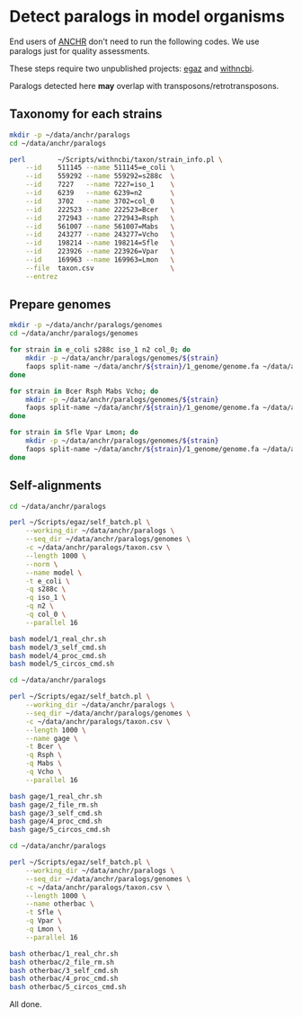 # Detect paralogs in model organisms

End users of [ANCHR](https://github.com/wang-q/App-Anchr) don't need to run the following codes. We
use paralogs just for quality assessments.

These steps require two unpublished projects: [egaz](https://github.com/wang-q/egaz) and
[withncbi](https://github.com/wang-q/withncbi).

Paralogs detected here **may** overlap with transposons/retrotransposons.

## Taxonomy for each strains

```bash
mkdir -p ~/data/anchr/paralogs
cd ~/data/anchr/paralogs

perl        ~/Scripts/withncbi/taxon/strain_info.pl \
    --id    511145 --name 511145=e_coli \
    --id    559292 --name 559292=s288c  \
    --id    7227   --name 7227=iso_1    \
    --id    6239   --name 6239=n2       \
    --id    3702   --name 3702=col_0    \
    --id    222523 --name 222523=Bcer   \
    --id    272943 --name 272943=Rsph   \
    --id    561007 --name 561007=Mabs   \
    --id    243277 --name 243277=Vcho   \
    --id    198214 --name 198214=Sfle   \
    --id    223926 --name 223926=Vpar   \
    --id    169963 --name 169963=Lmon   \
    --file  taxon.csv                   \
    --entrez
```

## Prepare genomes

```bash
mkdir -p ~/data/anchr/paralogs/genomes
cd ~/data/anchr/paralogs/genomes

for strain in e_coli s288c iso_1 n2 col_0; do
    mkdir -p ~/data/anchr/paralogs/genomes/${strain}
    faops split-name ~/data/anchr/${strain}/1_genome/genome.fa ~/data/anchr/paralogs/genomes/${strain}
done

for strain in Bcer Rsph Mabs Vcho; do
    mkdir -p ~/data/anchr/paralogs/genomes/${strain}
    faops split-name ~/data/anchr/${strain}/1_genome/genome.fa ~/data/anchr/paralogs/genomes/${strain}
done

for strain in Sfle Vpar Lmon; do
    mkdir -p ~/data/anchr/paralogs/genomes/${strain}
    faops split-name ~/data/anchr/${strain}/1_genome/genome.fa ~/data/anchr/paralogs/genomes/${strain}
done

```

## Self-alignments

```bash
cd ~/data/anchr/paralogs

perl ~/Scripts/egaz/self_batch.pl \
    --working_dir ~/data/anchr/paralogs \
    --seq_dir ~/data/anchr/paralogs/genomes \
    -c ~/data/anchr/paralogs/taxon.csv \
    --length 1000 \
    --norm \
    --name model \
    -t e_coli \
    -q s288c \
    -q iso_1 \
    -q n2 \
    -q col_0 \
    --parallel 16

bash model/1_real_chr.sh
bash model/3_self_cmd.sh
bash model/4_proc_cmd.sh
bash model/5_circos_cmd.sh
```

```bash
cd ~/data/anchr/paralogs

perl ~/Scripts/egaz/self_batch.pl \
    --working_dir ~/data/anchr/paralogs \
    --seq_dir ~/data/anchr/paralogs/genomes \
    -c ~/data/anchr/paralogs/taxon.csv \
    --length 1000 \
    --name gage \
    -t Bcer \
    -q Rsph \
    -q Mabs \
    -q Vcho \
    --parallel 16

bash gage/1_real_chr.sh
bash gage/2_file_rm.sh
bash gage/3_self_cmd.sh
bash gage/4_proc_cmd.sh
bash gage/5_circos_cmd.sh
```

```bash
cd ~/data/anchr/paralogs

perl ~/Scripts/egaz/self_batch.pl \
    --working_dir ~/data/anchr/paralogs \
    --seq_dir ~/data/anchr/paralogs/genomes \
    -c ~/data/anchr/paralogs/taxon.csv \
    --length 1000 \
    --name otherbac \
    -t Sfle \
    -q Vpar \
    -q Lmon \
    --parallel 16

bash otherbac/1_real_chr.sh
bash otherbac/2_file_rm.sh
bash otherbac/3_self_cmd.sh
bash otherbac/4_proc_cmd.sh
bash otherbac/5_circos_cmd.sh
```

All done.
